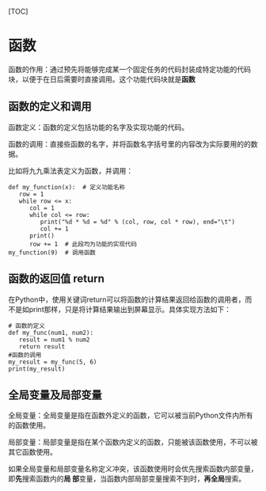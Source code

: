 [TOC]

# 函数

 函数的作用：通过预先将能够完成某一个固定任务的代码封装成特定功能的代码块，以便于在日后需要时直接调用。这个功能代码块就是**函数**

## 函数的定义和调用

函数定义：函数的定义包括功能的名字及实现功能的代码。

函数的调用：直接些函数的名字，并将函数名字括号里的内容改为实际要用的的数据。

比如将九九乘法表定义为函数，并调用：

```
def my_function(x):  # 定义功能名称
   row = 1
   while row <= x:
      col = 1
      while col <= row:
         print("%d * %d = %d" % (col, row, col * row), end="\t")
         col += 1
      print()
      row += 1  # 此段均为功能的实现代码
my_function(9)  # 调用函数
```

## 函数的返回值 return

在Python中，使用关键词return可以将函数的计算结果返回给函数的调用者，而不是如print那样，只是将计算结果输出到屏幕显示。具体实现方法如下：

```
# 函数的定义
def my_func(num1, num2):
   result = num1 % num2
   return result
#函数的调用
my_result = my_func(5, 6)
print(my_result)
```

## 全局变量及局部变量

全局变量：全局变量是指在函数外定义的函数，它可以被当前Python文件内所有的函数使用。

局部变量：局部变量是指在某个函数内定义的函数，只能被该函数使用，不可以被其它函数使用。

​	如果全局变量和局部变量名称定义冲突，该函数使用时会优先搜索函数内部变量，即**先**搜索函数内的**局			部**变量，当函数内部局部变量搜索不到时，**再全局**搜索。

## 

